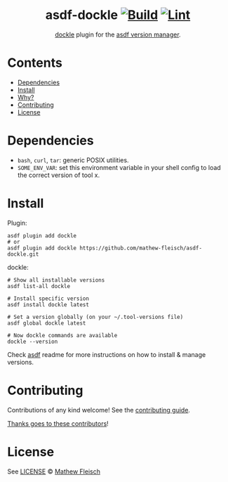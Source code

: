<div align="center">

# asdf-dockle [![Build](https://github.com/mathew-fleisch/asdf-dockle/actions/workflows/build.yml/badge.svg)](https://github.com/mathew-fleisch/asdf-dockle/actions/workflows/build.yml) [![Lint](https://github.com/mathew-fleisch/asdf-dockle/actions/workflows/lint.yml/badge.svg)](https://github.com/mathew-fleisch/asdf-dockle/actions/workflows/lint.yml)


[dockle](https://github.com/goodwithtech/dockle) plugin for the [asdf version manager](https://asdf-vm.com).

</div>

# Contents

- [Dependencies](#dependencies)
- [Install](#install)
- [Why?](#why)
- [Contributing](#contributing)
- [License](#license)

# Dependencies

- `bash`, `curl`, `tar`: generic POSIX utilities.
- `SOME_ENV_VAR`: set this environment variable in your shell config to load the correct version of tool x.

# Install

Plugin:

```shell
asdf plugin add dockle
# or
asdf plugin add dockle https://github.com/mathew-fleisch/asdf-dockle.git
```

dockle:

```shell
# Show all installable versions
asdf list-all dockle

# Install specific version
asdf install dockle latest

# Set a version globally (on your ~/.tool-versions file)
asdf global dockle latest

# Now dockle commands are available
dockle --version
```

Check [asdf](https://github.com/asdf-vm/asdf) readme for more instructions on how to
install & manage versions.

# Contributing

Contributions of any kind welcome! See the [contributing guide](contributing.md).

[Thanks goes to these contributors](https://github.com/mathew-fleisch/asdf-dockle/graphs/contributors)!

# License

See [LICENSE](LICENSE) © [Mathew Fleisch](https://github.com/mathew-fleisch/)

